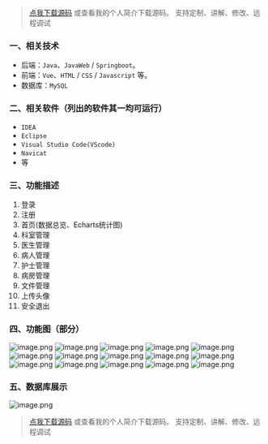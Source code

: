 > [点我下载源码](https://www.notmaker.com) 
> 或查看我的个人简介下载源码。
> 支持定制、讲解、修改、远程调试
### 一、相关技术
- 后端：`Java`、`JavaWeb` / `Springboot`。
- 前端：`Vue`、`HTML` / `CSS` / `Javascript` 等。
- 数据库：`MySQL`

### 二、相关软件（列出的软件其一均可运行）
- `IDEA`
- `Eclipse`
- `Visual Studio Code(VScode)`
- `Navicat`
- 等

### 三、功能描述
1. 登录
2. 注册
3. 首页(数据总览、Echarts统计图)
4. 科室管理
5. 医生管理
6. 病人管理
7. 护士管理
8. 病房管理
9. 文件管理
10. 上传头像
11. 安全退出

### 四、功能图（部分）
![image.png](https://img-blog.csdnimg.cn/img_convert/0ca037c0c4d3297672ce0569fd71edba.png)
![image.png](https://img-blog.csdnimg.cn/img_convert/490765ecb1c52c528a66014395040f37.png)
![image.png](https://img-blog.csdnimg.cn/img_convert/d7a4bf42015eca7db4bdf2baa7db30e2.png)
![image.png](https://img-blog.csdnimg.cn/img_convert/77bdaf836ee5b31c690c5480e3ccc37b.png)
![image.png](https://img-blog.csdnimg.cn/img_convert/40aa3885c143ca0e376ebaeb880dbe38.png)
![image.png](https://img-blog.csdnimg.cn/img_convert/3a97ae8690c2d47d4731de684f2c0365.png)
![image.png](https://img-blog.csdnimg.cn/img_convert/86d2943f35181ee4c39fa63dc0a76e39.png)
![image.png](https://img-blog.csdnimg.cn/img_convert/1f26fbfc3a753eba11126f28c0ec1a81.png)
![image.png](https://img-blog.csdnimg.cn/img_convert/c50f170ccdd8a5041951c73820942a81.png)
![image.png](https://img-blog.csdnimg.cn/img_convert/d6a82240c413c592cc252786cb7e0312.png)
![image.png](https://img-blog.csdnimg.cn/img_convert/f11d51536ea2d8eec268a445faad380d.png)
![image.png](https://img-blog.csdnimg.cn/img_convert/f88e35e2ac0c0585b38d1539be49e15a.png)
![image.png](https://img-blog.csdnimg.cn/img_convert/30d19406c62691ec80e1fae901118f6e.png)
![image.png](https://img-blog.csdnimg.cn/img_convert/43a39b7ecdafb3e0e5a3a8f47304ddca.png)
![image.png](https://img-blog.csdnimg.cn/img_convert/1843a56862b1297a411257883131ef07.png)

### 五、数据库展示
![image.png](https://img-blog.csdnimg.cn/img_convert/d11322da86a34ae9ad2ca7d7a54e5394.png)

> [点我下载源码](https://www.notmaker.com) 
> 或查看我的个人简介下载源码。
> 支持定制、讲解、修改、远程调试
